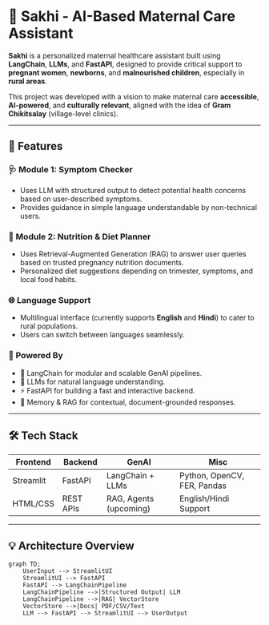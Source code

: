 # 🤰 Sakhi - AI-Based Maternal Care Assistant

**Sakhi** is a personalized maternal healthcare assistant built using **LangChain**, **LLMs**, and **FastAPI**, designed to provide critical support to **pregnant women**, **newborns**, and **malnourished children**, especially in **rural areas**. 

This project was developed with a vision to make maternal care **accessible**, **AI-powered**, and **culturally relevant**, aligned with the idea of **Gram Chikitsalay** (village-level clinics).

---

## 🌟 Features

### 🩺 Module 1: Symptom Checker
- Uses LLM with structured output to detect potential health concerns based on user-described symptoms.
- Provides guidance in simple language understandable by non-technical users.

### 🥗 Module 2: Nutrition & Diet Planner
- Uses Retrieval-Augmented Generation (RAG) to answer user queries based on trusted pregnancy nutrition documents.
- Personalized diet suggestions depending on trimester, symptoms, and local food habits.

### 🌐 Language Support
- Multilingual interface (currently supports **English** and **Hindi**) to cater to rural populations.
- Users can switch between languages seamlessly.

### 🧠 Powered By
- 🔗 LangChain for modular and scalable GenAI pipelines.
- 🤖 LLMs for natural language understanding.
- ⚡ FastAPI for building a fast and interactive backend.
- 🧠 Memory & RAG for contextual, document-grounded responses.

---

## 🛠 Tech Stack

| Frontend | Backend | GenAI | Misc |
|---------|--------|--------|------|
| Streamlit | FastAPI | LangChain + LLMs | Python, OpenCV, FER, Pandas |
| HTML/CSS | REST APIs | RAG, Agents (upcoming) | English/Hindi Support |

---

## 💡 Architecture Overview

```mermaid
graph TD;
    UserInput --> StreamlitUI
    StreamlitUI --> FastAPI
    FastAPI --> LangChainPipeline
    LangChainPipeline -->|Structured Output| LLM
    LangChainPipeline -->|RAG| VectorStore
    VectorStore -->|Docs| PDF/CSV/Text
    LLM --> FastAPI --> StreamlitUI --> UserOutput
